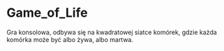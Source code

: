 # Game_of_Life
Gra konsolowa, odbywa się na kwadratowej siatce komórek, gdzie każda komórka może być albo żywa, albo martwa.
